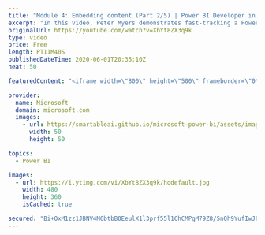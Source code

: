 ```yaml
---
title: "Module 4: Embedding content (Part 2/5) | Power BI Developer in a Day"
excerpt: "In this video, Peter Myers demonstrates fast-tracking a Power BI embedded project by using the Embedding Setup Tool. You’ll learn about creating additional Power BI content. This is video 10 of 20.    The Power BI Developer in a Day online course empowers you as an app developer with the technical knowledge"
originalUrl: https://youtube.com/watch?v=XbYt8ZX3q9k
type: video
price: Free
length: PT11M40S
publishedDateTime: 2020-06-01T20:35:10Z
heat: 50

featuredContent: "<iframe width=\"800\" height=\"500\" frameborder=\"0\" src=\"https://www.youtube.com/embed/XbYt8ZX3q9k\" allow=\"accelerometer; autoplay; encrypted-media; gyroscope; picture-in-picture\" allowfullscreen></iframe>"

provider:
  name: Microsoft
  domain: microsoft.com
  images:
    - url: https://smartableai.github.io/microsoft-power-bi/assets/images/organizations/microsoft.com-50x50.jpg
      width: 50
      height: 50

topics:
  - Power BI

images:
  - url: https://i.ytimg.com/vi/XbYt8ZX3q9k/hqdefault.jpg
    width: 480
    height: 360
    isCached: true

secured: "Bi+OxM1zz1JBNV4M6btbB0EeulX1l3prf55l1ChCMPgM79Z8/SnQh9YufIwJ8RdZghJLXUacLeIiDdDgP2thmYncxnYZL5Vaza9/m8XCeSa3sX0yh//nY4xDmoZyYrXA357D7lDYQ3VBNXmJdnB+kUkn/COkLHbgGT5DiOFlMwmpbEbafVn2lXSvkwcpRhq5xqGIzE4z3hHG1MKutAve+wLvJ1tNtilZDZv+rf692BvZ/RbIZancyfenOkwWPUJkkrY4dIiVh1iiH0nr/Pdd1FtKkzGh5vEf0OEBTS2zSaxvH4hWGC9XEShIW3CXRKYuzs6yCTQ4DSqZO63ytoAJmd5RR590S1bFSPksASLAzhDxN+fRdohnn/pxm96ZQci0nj1UZdl5++trJin5Wot9kvXqBMIzUh8MedeLp27eMdI=;b9w/K9l2gm8lAFdERNcsXw=="
---
```


